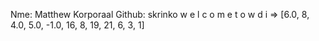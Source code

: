 Nme:  Matthew Korporaal
Github:  skrinko
w
e
l
c
o
m
e
t
o
w
d
i
=> [6.0, 8, 4.0, 5.0, -1.0, 16, 8, 19, 21, 6, 3, 1]

